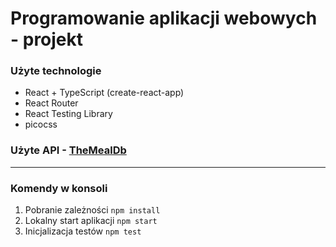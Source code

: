 # Programowanie aplikacji webowych - projekt
### Użyte technologie
- React + TypeScript (create-react-app)
- React Router
- React Testing Library
- picocss

### Użyte API - [**TheMealDb**](https://www.themealdb.com/api.php)
---
### Komendy w konsoli
1. Pobranie zależności
`npm install`
2. Lokalny start aplikacji
`npm start`
3. Inicjalizacja testów
`npm test`